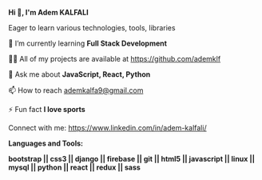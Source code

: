 
   **Hi 👋, I'm Adem KALFALI**
   
   Eager to learn various technologies, tools, libraries

  🌱 I’m currently learning **Full Stack Development**

  👨‍💻 All of my projects are available at https://github.com/ademklf

  💬 Ask me about **JavaScript, React, Python**

  📫 How to reach ademkalfa9@gmail.com

  ⚡ Fun fact **I love sports**


  Connect with me:
  https://www.linkedin.com/in/adem-kalfali/

  **Languages and Tools:**
  
  **bootstrap || css3 || django || firebase || git || html5 || javascript || linux || mysql || python || react || redux || sass** 

